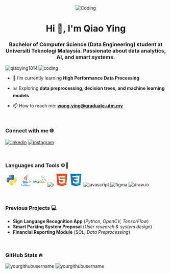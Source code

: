 <p align="center"><img align="center" alt="Coding" width="200" src="me.jpeg"></p>

<h1 align="center">Hi 👋, I'm Qiao Ying</h1>
<h3 align="center">Bachelor of Computer Science (Data Engineering) student at Universiti Teknologi Malaysia. Passionate about data analytics, AI, and smart systems.</h3>
<img align="right" alt="coding" width="400" src="https://i.pinimg.com/originals/fc/71/63/fc71635c7f1b09ed30413f59bb749582.gif"></a>

<p align="left"> <img src="https://komarev.com/ghpvc/?username=qiaoying1014&label=Profile%20views&color=0e75b6&style=flat" alt="qiaoying1014" /> </p>

- 🌱 I’m currently learning **High Performance Data Processing**  

- 📊 Exploring **data preprocessing, decision trees, and machine learning models**  

- 📫 How to reach me: **wong.ying@graduate.utm.my**  
<br>

<h3 align="left">Connect with me 🌐</h3>
<p align="left">
<a href="https://www.linkedin.com/in/qiao-ying-wong-6701b4181/" target="blank"><img align="center" src="https://raw.githubusercontent.com/rahuldkjain/github-profile-readme-generator/master/src/images/icons/Social/linked-in-alt.svg" alt="linkedin" height="40" width="50" /></a>
<a href="https://www.instagram.com/qiaoyingggggg/" target="blank"><img align="center" src="https://raw.githubusercontent.com/rahuldkjain/github-profile-readme-generator/master/src/images/icons/Social/instagram.svg" alt="instagram" height="40" width="50" /></a>
</p>
<br>

<h3 align="left">Languages and Tools ⚙️🚀</h3>
<p align="left">
<img src="https://raw.githubusercontent.com/devicons/devicon/master/icons/python/python-original.svg" alt="python" width="40" height="40"/>
<img src="https://raw.githubusercontent.com/devicons/devicon/master/icons/java/java-original.svg" alt="java" width="40" height="40"/>
<img src="https://raw.githubusercontent.com/devicons/devicon/master/icons/mysql/mysql-original-wordmark.svg" alt="mysql" width="40" height="40"/>
<img src="https://upload.wikimedia.org/wikipedia/commons/thumb/1/1b/R_logo.svg/256px-R_logo.svg.png" alt="r" width="40" height="40"/>
<img src="https://raw.githubusercontent.com/devicons/devicon/master/icons/html5/html5-original.svg" alt="html5" width="40" height="40"/>
<img src="https://raw.githubusercontent.com/devicons/devicon/master/icons/css3/css3-original.svg" alt="css3" width="40" height="40"/>
<img src="https://upload.wikimedia.org/wikipedia/commons/thumb/6/6a/JavaScript-logo.png/256px-JavaScript-logo.png" alt="javascript" width="40" height="40"/>
<img src="https://www.vectorlogo.zone/logos/figma/figma-icon.svg" alt="figma" width="40" height="40"/>
<img src="https://upload.wikimedia.org/wikipedia/commons/thumb/3/3e/Diagrams.net_Logo.svg/768px-Diagrams.net_Logo.svg.png" alt="draw.io" width="40" height="40"/>
</p>
<br>

### Previous Projects 💻
- **Sign Language Recognition App** (_Python, OpenCV, TensorFlow_)  
- **Smart Parking System Proposal** (_User research & system design_)  
- **Financial Reporting Module** (_SQL, Data Preprocessing_)  
<br>

### GitHub Stats 🔥
<img src="https://github-readme-stats.vercel.app/api?username=qiaoying1014&show_icons=true&locale=en" alt="yourgithubusername" >
<img src="https://github-readme-streak-stats.herokuapp.com/?user=qiaoying1014&" alt="yourgithubusername" >
